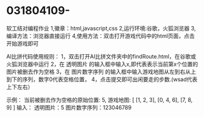 # 031804109-
软工结对编程作业
1,徽章：html,javascript,css
2,运行环境:谷歌，火狐浏览器
3,编译方法：浏览器直接运行
4,使用方法：双击打开游戏代码中的html页面，点击开始游戏即可

AI比拼代码使用规则：
1，双击打开AI比拼文件夹中的findRoute.html，在谷歌或火狐浏览器中运行
2，在 透明图片 的输入框中输入x,即代表表示当前第x个位置的图片被删去作为空格
3，在 图片数字序列 的输入框中输入游戏地图从左到右从上到下的序列，数字0代表空格位置，
4，点击提交即可出闲要走的步数.(wsad代表上下左右）

示例：
当前被删去作为空格的原始位置: 5,
游戏地图: [
[1, 2, 3],
[0, 4, 6],
[7, 8, 9] ]
输入：
透明图片：5
图片数字序列：123046789

